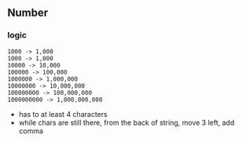 ## Number

### logic

```
1000 -> 1,000
1000 -> 1,000
10000 -> 10,000
100000 -> 100,000
1000000 -> 1,000,000
10000000 -> 10,000,000
100000000 -> 100,000,000
1000000000 -> 1,000,000,000
```
- has to at least 4 characters
- while chars are still there, from the back of string, move 3 left, add comma


